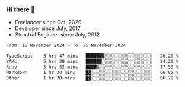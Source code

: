 ### Hi there 👋

- Freelancer since Oct, 2020
- Developer since July, 2017
- Structral Engineer since July, 2012

<!--START_SECTION:waka-->

```txt
From: 18 November 2024 - To: 25 November 2024

TypeScript    5 hrs 47 mins   ██████▓░░░░░░░░░░░░░░░░░░   26.20 %
YAML          5 hrs 20 mins   ██████░░░░░░░░░░░░░░░░░░░   24.20 %
Ruby          3 hrs 52 mins   ████▒░░░░░░░░░░░░░░░░░░░░   17.53 %
Markdown      1 hr 30 mins    █▓░░░░░░░░░░░░░░░░░░░░░░░   06.82 %
Other         1 hr 30 mins    █▓░░░░░░░░░░░░░░░░░░░░░░░   06.79 %
```

<!--END_SECTION:waka-->
